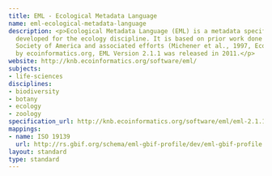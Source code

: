 ```yaml
---
title: EML - Ecological Metadata Language
name: eml-ecological-metadata-language
description: <p>Ecological Metadata Language (EML) is a metadata specification particularly
  developed for the ecology discipline. It is based on prior work done by the Ecological
  Society of America and associated efforts (Michener et al., 1997, Ecological Applications).</p><p>Sponsored
  by ecoinformatics.org, EML Version 2.1.1 was released in 2011.</p>
website: http://knb.ecoinformatics.org/software/eml/
subjects:
- life-sciences
disciplines:
- biodiversity
- botany
- ecology
- zoology
specification_url: http://knb.ecoinformatics.org/software/eml/eml-2.1.1/index.html
mappings:
- name: ISO 19139
  url: http://rs.gbif.org/schema/eml-gbif-profile/dev/eml-gbif-profile.xsd
layout: standard
type: standard
---
```


